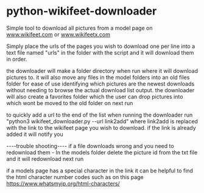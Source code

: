 # python-wikifeet-downloader

Simple tool to download all pictures from a model page on www.wikifeet.com or www.wikifeetx.com 

Simply place the urls of the pages you wish to download one per line into a text file named "urls" in the folder with the script and it will download them in order. 

the downloader will make a folder directory when run where it will download pictures to. it will also move any files in the model folders into an old files folder for ease of use identifying which pictures are the newest downloads without needing to browse the actual download list output. the downloader will also create a favorites folder which the user can drop pictures into which wont be moved to the old folder on next run

to quickly add a url to the end of the list when running the downloader run "python3 wikifeet_downloader.py --url link2add" where link2add is replaced with the link to the wikifeet page you wish to download. if the link is already added it will notify you

----trouble shooting----
if a file downloads wrong and you need to redownload them - In the models folder delete the picture id from the txt file and it will redownload next run

if a models page has a special character in the link it can be helpful to find the html character number codes such as on this page https://www.whatsmyip.org/html-characters/
